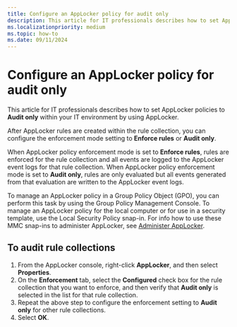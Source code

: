 ```yaml
---
title: Configure an AppLocker policy for audit only
description: This article for IT professionals describes how to set AppLocker policies to Audit only within your IT environment by using AppLocker.
ms.localizationpriority: medium
ms.topic: how-to
ms.date: 09/11/2024
---
```


# Configure an AppLocker policy for audit only

This article for IT professionals describes how to set AppLocker policies to **Audit only** within your IT environment by using AppLocker.

After AppLocker rules are created within the rule collection, you can configure the enforcement mode setting to **Enforce rules** or **Audit only**.

When AppLocker policy enforcement mode is set to **Enforce rules**, rules are enforced for the rule collection and all events are logged to the AppLocker event logs for that rule collection. When AppLocker policy enforcement mode is set to **Audit only**, rules are only evaluated but all events generated from that evaluation are written to the AppLocker event logs.

To manage an AppLocker policy in a Group Policy Object (GPO), you can perform this task by using the Group Policy Management Console. To manage an AppLocker policy for the local computer or for use in a security template, use the Local Security Policy snap-in. For info how to use these MMC snap-ins to administer AppLocker, see [Administer AppLocker](administer-applocker.md#using-the-mmc-snap-ins-to-administer-applocker).

## To audit rule collections

1. From the AppLocker console, right-click **AppLocker**, and then select **Properties**.
2. On the **Enforcement** tab, select the **Configured** check box for the rule collection that you want to enforce, and then verify that **Audit only** is selected in the list for that rule collection.
3. Repeat the above step to configure the enforcement setting to **Audit only** for other rule collections.
4. Select **OK**.
